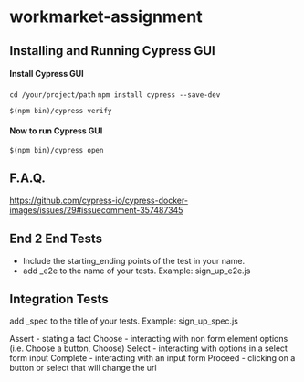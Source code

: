 # workmarket-assignment


Installing and Running Cypress GUI
-----------------------------------

#### Install Cypress GUI
`cd /your/project/path`
`npm install cypress --save-dev`

`$(npm bin)/cypress verify`

#### Now to run Cypress GUI

`$(npm bin)/cypress open`

F.A.Q.
----------------
https://github.com/cypress-io/cypress-docker-images/issues/29#issuecomment-357487345


End 2 End Tests
----------------
- Include the starting_ending points of the test in your name.
- add _e2e to the name of your tests.
Example: sign_up_e2e.js

Integration Tests
----------------
add _spec to the title of your tests. 
Example: sign_up_spec.js

Assert - stating a fact
Choose - interacting with non form element options (i.e. Choose a button, Choose)
Select - interacting with options in a select form input
Complete - interacting with an input form
Proceed - clicking on a button or select that will change the url



